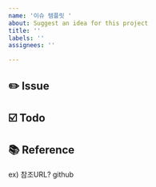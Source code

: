 ```yaml
---
name: '이슈 템플릿 '
about: Suggest an idea for this project
title: ''
labels: ''
assignees: ''

---
```


## ✏️ Issue

## ☑️ Todo

## 📚 Reference
ex) 참조URL? github
